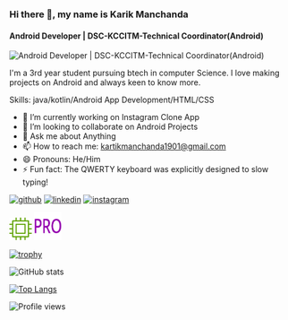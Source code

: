 ### Hi there 👋, my name is Karik Manchanda
#### Android Developer | DSC-KCCITM-Technical Coordinator(Android)
![Android Developer | DSC-KCCITM-Technical Coordinator(Android)](https://arturssmirnovs.github.io/github-profile-readme-generator/images/banner.png)

I'm a 3rd year student pursuing btech in computer Science.
I love making projects on Android and always keen to know more.

Skills: java/kotlin/Android App Development/HTML/CSS

- 🔭 I’m currently working on Instagram Clone App 
- 👯 I’m looking to collaborate on Android Projects 
- 💬 Ask me about Anything 
- 📫 How to reach me: kartikmanchanda1901@gmail.com 
- 😄 Pronouns: He/Him 
- ⚡ Fun fact: The QWERTY keyboard was explicitly designed to slow typing! 


[<img src='https://cdn.jsdelivr.net/npm/simple-icons@3.0.1/icons/github.svg' alt='github' height='40'>](https://github.com/https://github.com/kartik-manchanda)  [<img src='https://cdn.jsdelivr.net/npm/simple-icons@3.0.1/icons/linkedin.svg' alt='linkedin' height='40'>](https://www.linkedin.com/in/kartik-manchanda-6745b6195//)  [<img src='https://cdn.jsdelivr.net/npm/simple-icons@3.0.1/icons/instagram.svg' alt='instagram' height='40'>](https://www.instagram.com/__kartik_19/?hl=en/)  

<a href='https://docs.github.com/en/developers'><img src='https://raw.githubusercontent.com/acervenky/animated-github-badges/master/assets/devbadge.gif' width='40' height='40'></a> <a href='https://github.com/pricing'><img src='https://raw.githubusercontent.com/acervenky/animated-github-badges/master/assets/pro.gif' width='50' height='50'></a>

[![trophy](https://github-profile-trophy.vercel.app/?username=https://github.com/kartik-manchanda)](https://github.com/ryo-ma/github-profile-trophy)

![GitHub stats](https://github-readme-stats.vercel.app/api?username=https://github.com/kartik-manchanda&show_icons=true)  

[![Top Langs](https://github-readme-stats.vercel.app/api/top-langs/?username=https://github.com/kartik-manchanda)](https://github.com/anuraghazra/github-readme-stats)

![Profile views](https://gpvc.arturio.dev/https://github.com/kartik-manchanda)

